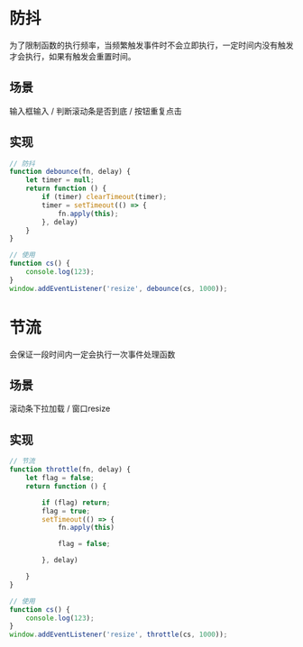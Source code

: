 # 防抖

为了限制函数的执行频率，当频繁触发事件时不会立即执行，一定时间内没有触发才会执行，如果有触发会重置时间。

## 场景

输入框输入 / 判断滚动条是否到底 / 按钮重复点击


## 实现
```js
// 防抖
function debounce(fn, delay) {
    let timer = null;
    return function () {
        if (timer) clearTimeout(timer);
        timer = setTimeout(() => {
            fn.apply(this);
        }, delay)
    }
}

// 使用
function cs() {
    console.log(123);
}
window.addEventListener('resize', debounce(cs, 1000));
```



# 节流

会保证一段时间内一定会执行一次事件处理函数

## 场景

滚动条下拉加载 / 窗口resize


## 实现

```js
// 节流
function throttle(fn, delay) {
    let flag = false;
    return function () {

        if (flag) return;
        flag = true;
        setTimeout(() => {
            fn.apply(this)

            flag = false;

        }, delay)

    }
}

// 使用
function cs() {
    console.log(123);
}
window.addEventListener('resize', throttle(cs, 1000));
```

